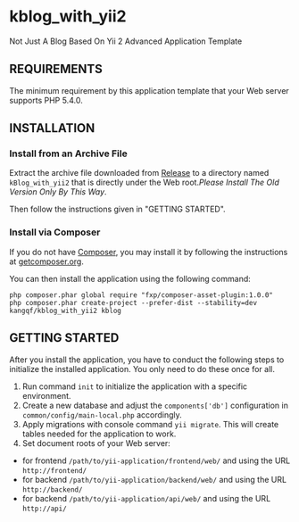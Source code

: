 kblog_with_yii2
===================================

Not Just A Blog Based On Yii 2 Advanced Application Template


REQUIREMENTS
------------

The minimum requirement by this application template that your Web server supports PHP 5.4.0.


INSTALLATION
------------

### Install from an Archive File

Extract the archive file downloaded from [Release](https://github.com/kangqf/kBlog_with_yii2/releases) to
a directory named `kBlog_with_yii2` that is directly under the Web root.*Please Install The Old Version Only
By This Way*.

Then follow the instructions given in "GETTING STARTED".


### Install via Composer

If you do not have [Composer](http://getcomposer.org/), you may install it by following the instructions
at [getcomposer.org](http://getcomposer.org/doc/00-intro.md#installation-nix).

You can then install the application using the following command:

~~~
php composer.phar global require "fxp/composer-asset-plugin:1.0.0"
php composer.phar create-project --prefer-dist --stability=dev kangqf/kblog_with_yii2 kblog
~~~


GETTING STARTED
---------------

After you install the application, you have to conduct the following steps to initialize
the installed application. You only need to do these once for all.

1. Run command `init` to initialize the application with a specific environment.
2. Create a new database and adjust the `components['db']` configuration in `common/config/main-local.php` accordingly.
3. Apply migrations with console command `yii migrate`. This will create tables needed for the application to work.
4. Set document roots of your Web server:

- for frontend `/path/to/yii-application/frontend/web/` and using the URL `http://frontend/`
- for backend `/path/to/yii-application/backend/web/` and using the URL `http://backend/`
- for backend `/path/to/yii-application/api/web/` and using the URL `http://api/`


